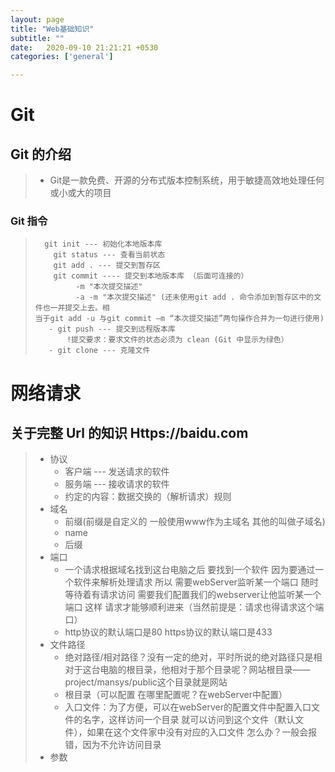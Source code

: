 ```yaml
---
layout: page
title: "Web基础知识"
subtitle: ""
date:   2020-09-10 21:21:21 +0530
categories: ['general']

---  
```



# Git

## Git 的介绍
 > -  Git是一款免费、开源的分布式版本控制系统，用于敏捷高效地处理任何或小或大的项目

 
###      Git 指令 
>       git init --- 初始化本地版本库
>		  git status --- 查看当前状态
>		  git add . --- 提交到暂存区
>		  git commit ---- 提交到本地版本库 （后面可连接的）
>			   -m "本次提交描述" 
>			   -a -m "本次提交描述" (还未使用git add . 命令添加到暂存区中的文件也一并提交上去。相
>     当于git add -u 与git commit –m “本次提交描述”两句操作合并为一句进行使用)
>		 - git push --- 提交到远程版本库
>			 !提交要求：要求文件的状态必须为 clean (Git 中显示为绿色）
>		 - git clone --- 克隆文件


# 网络请求
## 关于完整 Url 的知识 Https://baidu.com
>	 - 协议
>		 - 客户端 --- 发送请求的软件
>		 - 服务端 --- 接收请求的软件
>		 - 约定的内容：数据交换的（解析请求）规则
>	 - 域名
>	 	 - 前缀(前缀是自定义的 一般使用www作为主域名 其他的叫做子域名)
>	 	 - name
>	 	 - 后缀
>	 - 端口
>		 - 一个请求根据域名找到这台电脑之后 要找到一个软件 因为要通过一个软件来解析处理请求 所以 需要webServer监听某一个端口 随时等待着有请求访问 需要我们配置我们的webserver让他监听某一个端口 这样 请求才能够顺利进来（当然前提是：请求也得请求这个端口）
>		 - http协议的默认端口是80 https协议的默认端口是433
>	 - 文件路径
>		 - 绝对路径/相对路径？没有一定的绝对，平时所说的绝对路径只是相对于这台电脑的根目录，他相对于那个目录呢？网站根目录——project/mansys/public这个目录就是网站
>		 - 根目录（可以配置 在哪里配置呢？在webServer中配置）
>		 - 入口文件：为了方便，可以在webServer的配置文件中配置入口文件的名字，这样访问一个目录 就可以访问到这个文件（默认文件），如果在这个文件家中没有对应的入口文件 怎么办？一般会报错，因为不允许访问目录
>	 - 参数 